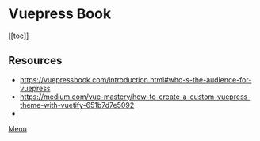 # Vuepress Book

[[toc]]

## Resources

- <https://vuepressbook.com/introduction.html#who-s-the-audience-for-vuepress>
- <https://medium.com/vue-mastery/how-to-create-a-custom-vuepress-theme-with-vuetify-651b7d7e5092>
-

[Menu](/menu/)
